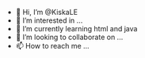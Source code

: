 - 👋 Hi, I’m @KiskaLE
- 👀 I’m interested in ...
- 🌱 I’m currently learning html and java
- 💞️ I’m looking to collaborate on ...
- 📫 How to reach me ...

<!---
KiskaLE/KiskaLE is a ✨ special ✨ repository because its `README.md` (this file) appears on your GitHub profile.
You can click the Preview link to take a look at your changes.
--->
